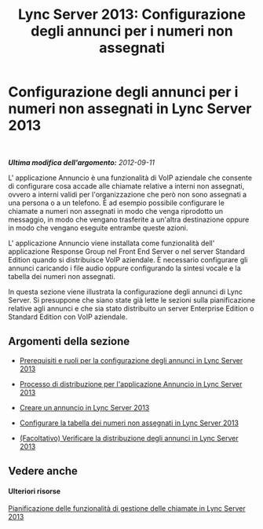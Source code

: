 ﻿---
title: 'Lync Server 2013: Configurazione degli annunci per i numeri non assegnati'
TOCTitle: Configurazione degli annunci per i numeri non assegnati
ms:assetid: 45633dd3-78de-4934-867e-33969fc25368
ms:mtpsurl: https://technet.microsoft.com/it-it/library/Gg425944(v=OCS.15)
ms:contentKeyID: 49300387
ms.date: 08/24/2015
mtps_version: v=OCS.15
ms.translationtype: HT
---

# Configurazione degli annunci per i numeri non assegnati in Lync Server 2013

 

_**Ultima modifica dell'argomento:** 2012-09-11_

L' applicazione Annuncio è una funzionalità di VoIP aziendale che consente di configurare cosa accade alle chiamate relative a interni non assegnati, ovvero a interni validi per l'organizzazione che però non sono assegnati a una persona o a un telefono. È ad esempio possibile configurare le chiamate a numeri non assegnati in modo che venga riprodotto un messaggio, in modo che vengano trasferite a un'altra destinazione oppure in modo che vengano eseguite entrambe queste azioni.

L' applicazione Annuncio viene installata come funzionalità dell' applicazione Response Group nel Front End Server o nel server Standard Edition quando si distribuisce VoIP aziendale. È necessario configurare gli annunci caricando i file audio oppure configurando la sintesi vocale e la tabella dei numeri non assegnati.

In questa sezione viene illustrata la configurazione degli annunci di Lync Server. Si presuppone che siano state già lette le sezioni sulla pianificazione relative agli annunci e che sia stato distribuito un server Enterprise Edition o Standard Edition con VoIP aziendale.

## Argomenti della sezione

  - [Prerequisiti e ruoli per la configurazione degli annunci in Lync Server 2013](lync-server-2013-announcement-configuration-prerequisites-and-roles.md)

  - [Processo di distribuzione per l'applicazione Annuncio in Lync Server 2013](lync-server-2013-deployment-process-for-the-announcement-application.md)

  - [Creare un annuncio in Lync Server 2013](lync-server-2013-create-an-announcement.md)

  - [Configurare la tabella dei numeri non assegnati in Lync Server 2013](lync-server-2013-configure-the-unassigned-number-table.md)

  - [(Facoltativo) Verificare la distribuzione degli annunci in Lync Server 2013](lync-server-2013-optional-verify-announcement-deployment.md)

## Vedere anche

#### Ulteriori risorse

[Pianificazione delle funzionalità di gestione delle chiamate in Lync Server 2013](lync-server-2013-planning-for-call-management-features.md)

